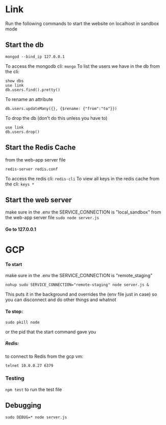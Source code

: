 # Link

Run the following commands to start the website on localhost in sandbox mode

## Start the db
```
mongod --bind_ip 127.0.0.1
```
To access the mongodb cli: ```mongo```
To list the users we have in the db from the cli:
```
show dbs
use link
db.users.find().pretty()
```

To rename an attribute
```
db.users.updateMany({}, {$rename: {"from":"to"}})
```

To drop the db (don't do this unless you have to)
```
use link
db.users.drop()
```

## Start the Redis Cache
from the web-app server file
```
redis-server redis.conf
```

To access the redis cli: ```redis-cli```
To view all keys in the redis cache from the cli: ```keys *```

## Start the web server
make sure in the .env the SERVICE_CONNECTION is "local_sandbox"
from the web-app server file ```sudo node server.js```

#### Go to 127.0.0.1

# GCP


#### To start
make sure in the .env the SERVICE_CONNECTION is "remote_staging"
```
nohup sudo SERVICE_CONNECTION="remote-staging" node server.js &
```
This puts it in the background and overrides the (env file just in case) so you can disconnect and do other things and whatnot

#### To stop:
```
sudo pkill node
```
or the pid that the start command gave you

##### Redis:
to connect to Redis from the gcp vm:
```
telnet 10.0.0.27 6379
```

### Testing
```npm test``` to run the test file

## Debugging
```sudo DEBUG=* node server.js```

